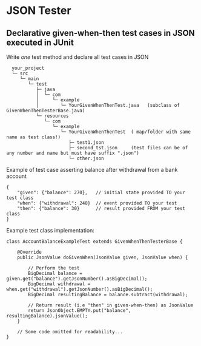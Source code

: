 # JSON Tester

## Declarative given-when-then test cases in JSON executed in JUnit

Write _one_ test method and declare all test cases in JSON

      your_project
      └─ src
         └─ main
            └─ test
               ├─ java
               │  └─ com
               │     └─ example
               │        └─ YourGivenWhenThenTest.java   (subclass of GivenWhenThenTesterBase.java)
               └─ resources
                  └─ com
                     └─ example
                        └─ YourGivenWhenThenTest  ( map/folder with same name as test class!)
                           ├─ test1.json
                           ├─ second_tst.json     (test files can be of any number and name but must have suffix ".json")
                           └─ other.json 


Example of test case asserting balance after withdrawal from a bank account

    {
        "given": {"balance": 270},   // initial state provided TO your test class
        "when": {"withdrawal": 240}  // event provided TO your test
        "then": {"balance": 30}      // result provided FROM your test class
    }


Example test class implementation:

    class AccountBalanceExampleTest extends GivenWhenThenTesterBase {

        @Override
        public JsonValue doGivenWhen(JsonValue given, JsonValue when) {
    
            // Perform the test 
            BigDecimal balance = given.get("balance").getJsonNumber().asBigDecimal();
            BigDecimal withdrawal = when.get("withdrawal").getJsonNumber().asBigDecimal();
            BigDecimal resultingBalance = balance.subtract(withdrawal);
            
            // Return result (i.e "then" in given-when-then) as JsonValue
            return JsonObject.EMPTY.put("balance", resultingBalance).jsonValue();
        }

        // Some code omitted for readability...
    }